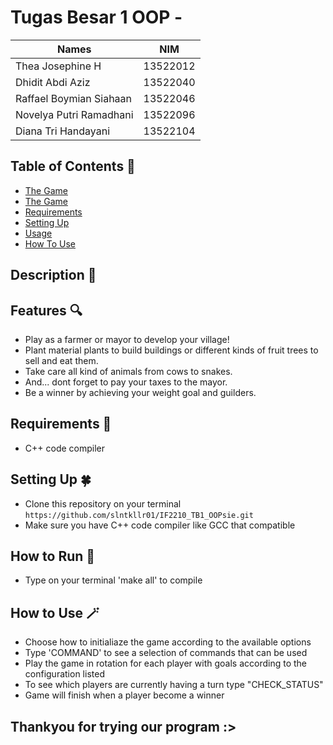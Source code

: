 # Tugas Besar 1 OOP - 

| Names                     | NIM      |
| ----------------------    |:--------:|
| Thea Josephine H          | 13522012 |
| Dhidit Abdi Aziz          | 13522040 |
| Raffael Boymian Siahaan   | 13522046 |
| Novelya Putri Ramadhani   | 13522096 |
| Diana Tri Handayani       | 13522104 |

## Table of Contents 💫
* [The Game](#description-👾)
* [The Game](#description-👾)
* [Requirements](#requirements-🫧)
* [Setting Up](#setting-up-🍀)
* [Usage](#how-to-run-🌿)
* [How To Use](#how-to-use-🪄)

## Description 👾

## Features 🔍
- Play as a farmer or mayor to develop your village!
- Plant material plants to build buildings or different kinds of fruit trees to sell and eat them.
- Take care all kind of animals from cows to snakes.
- And... dont forget to pay your taxes to the mayor.
- Be a winner by achieving your weight goal and guilders.

## Requirements 🫧
- C++ code compiler

## Setting Up 🍀
- Clone this repository on your terminal `https://github.com/slntkllr01/IF2210_TB1_OOPsie.git`
- Make sure you have C++ code compiler like GCC that compatible

## How to Run 🌿
- Type on your terminal 'make all' to compile

## How to Use 🪄
- Choose how to initialiaze the game according to the available options
- Type 'COMMAND' to see a selection of commands that can be used
- Play the game in rotation for each player with goals according to the configuration listed
- To see which players are currently having a turn type "CHECK_STATUS"
- Game will finish when a player become a winner

## Thankyou for trying our program :>
